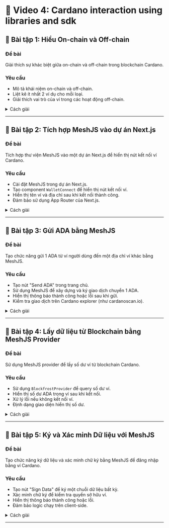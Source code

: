 # 📘 Video 4: Cardano interaction using libraries and sdk

## 📝 Bài tập 1: Hiểu On-chain và Off-chain

### Đề bài

Giải thích sự khác biệt giữa on-chain và off-chain trong blockchain Cardano.

### Yêu cầu

- Mô tả khái niệm on-chain và off-chain.
- Liệt kê ít nhất 2 ví dụ cho mỗi loại.
- Giải thích vai trò của ví trong các hoạt động off-chain.

<details>
<summary>Cách giải</summary>

1. **Khái niệm**:
   - **On-chain**: Các hoạt động hoặc logic được thực hiện trực tiếp trên blockchain, do các validator xử lý. Ví dụ: Chạy hợp đồng thông minh, xác nhận giao dịch.
   - **Off-chain**: Các hoạt động diễn ra ngoài blockchain, như xây dựng giao dịch, ký giao dịch, hoặc tương tác với ví trình duyệt.
2. **Ví dụ**:
   - **On-chain**: Xác nhận giao dịch chuyển ADA, thực thi logic hợp đồng thông minh.
   - **Off-chain**: Tạo giao dịch trong ứng dụng, ký giao dịch bằng ví, query dữ liệu từ blockchain.
3. **Vai trò của ví**:
   - Ví (như Eternl) quản lý private key, hỗ trợ ký giao dịch và dữ liệu off-chain, sau đó gửi lên blockchain để xử lý on-chain.

### Đáp án

- **On-chain**: Logic chạy trên blockchain bởi các validator. Ví dụ: Xác nhận giao dịch, thực thi hợp đồng thông minh.
- **Off-chain**: Hoạt động ngoài blockchain. Ví dụ: Xây dựng giao dịch, ký giao dịch bằng ví.
- **Vai trò ví**: Quản lý private key, ký giao dịch/dữ liệu off-chain để gửi lên blockchain.

</details>

---

## 📝 Bài tập 2: Tích hợp MeshJS vào dự án Next.js

### Đề bài

Tích hợp thư viện MeshJS vào một dự án Next.js để hiển thị nút kết nối ví Cardano.

### Yêu cầu

- Cài đặt MeshJS trong dự án Next.js.
- Tạo component `WalletConnect` để hiển thị nút kết nối ví.
- Hiển thị tên ví và địa chỉ sau khi kết nối thành công.
- Đảm bảo sử dụng App Router của Next.js.

<details>
<summary>Cách giải</summary>

1. **Cài đặt MeshJS**:
   - Chạy lệnh: `npm install @meshsdk/core @meshsdk/react`.
   - Cấu hình `next.config.js` để hỗ trợ MeshJS với App Router.
2. **Tạo component WalletConnect**:
   - Tạo file `components/WalletConnect.tsx` sử dụng `useWallet` từ MeshJS.
   - Hiển thị nút kết nối và thông tin ví sau khi kết nối.
3. **Sử dụng component**:
   - Import và render component trong `app/page.tsx`.
4. **Kiểm tra**:
   - Chạy ứng dụng và kiểm tra kết nối ví (như Eternl).

### Đáp án

Cài đặt MeshJS:

```bash
npm install @meshsdk/core @meshsdk/react
```

Cấu hình `next.config.js`:

```js
/** @type {import('next').NextConfig} */
const nextConfig = {
  webpack: (config) => {
    config.resolve.fallback = {
      ...config.resolve.fallback,
      fs: false,
      path: false,
    };
    return config;
  },
};

module.exports = nextConfig;
```

Tạo file `components/WalletConnect.tsx`:

```tsx
"use client";
import { useWallet } from "@meshsdk/react";

export default function WalletConnect() {
  const { connect, disconnect, wallet, connected, name, walletAddress } =
    useWallet();

  return (
    <div style={{ padding: "20px", textAlign: "center" }}>
      {!connected ? (
        <button onClick={() => connect("eternl")}>Connect Wallet</button>
      ) : (
        <div>
          <p>Connected Wallet: {name}</p>
          <p>Address: {walletAddress}</p>
          <button onClick={disconnect}>Disconnect</button>
        </div>
      )}
    </div>
  );
}
```

Sửa file `app/page.tsx`:

```tsx
import WalletConnect from "../components/WalletConnect";

export default function Home() {
  return (
    <div>
      <h1>Cardano DApp</h1>
      <WalletConnect />
    </div>
  );
}
```

Chạy `npm run dev`, truy cập `http://localhost:3000`, nhấn nút "Connect Wallet" để kết nối ví Eternl và hiển thị thông tin ví.

</details>

---

## 📝 Bài tập 3: Gửi ADA bằng MeshJS

### Đề bài

Tạo chức năng gửi 1 ADA từ ví người dùng đến một địa chỉ ví khác bằng MeshJS.

### Yêu cầu

- Tạo nút "Send ADA" trong trang chủ.
- Sử dụng MeshJS để xây dựng và ký giao dịch chuyển 1 ADA.
- Hiển thị thông báo thành công hoặc lỗi sau khi gửi.
- Kiểm tra giao dịch trên Cardano explorer (như cardanoscan.io).

<details>
<summary>Cách giải</summary>

1. **Tạo hàm gửi ADA**:
   - Sử dụng `Transaction` từ `@meshsdk/core` để xây dựng giao dịch.
   - Lấy địa chỉ ví người nhận từ input hoặc hardcode.
   - Ký giao dịch bằng ví trình duyệt và submit lên blockchain.
2. **Tạo giao diện**:
   - Thêm nút và thông báo trạng thái trong `app/page.tsx`.
3. **Kiểm tra**:
   - Kiểm tra console log và Cardano explorer để xác nhận giao dịch.

### Đáp án

Sửa file `app/page.tsx`:

```tsx
"use client";
import { useState } from "react";
import { useWallet } from "@meshsdk/react";
import { Transaction } from "@meshsdk/core";

export default function Home() {
  const { wallet, connected } = useWallet();
  const [status, setStatus] = useState("");

  const sendADA = async () => {
    if (!connected) {
      setStatus("Vui lòng kết nối ví!");
      return;
    }

    try {
      const tx = new Transaction({ initiator: wallet });
      tx.sendAssets(
        { address: "addr_test1..." }, // Thay bằng địa chỉ ví người nhận
        [{ unit: "lovelace", quantity: "1000000" }] // 1 ADA = 1,000,000 lovelace
      );

      const unsignedTx = await tx.build();
      const signedTx = await wallet.signTx(unsignedTx);
      const txHash = await wallet.submitTx(signedTx);

      setStatus(`Giao dịch thành công! Tx Hash: ${txHash}`);
    } catch (error) {
      setStatus(`Lỗi: ${error.message}`);
    }
  };

  return (
    <div style={{ padding: "20px", textAlign: "center" }}>
      <h1>Cardano DApp</h1>
      <button onClick={sendADA} disabled={!connected}>
        Send 1 ADA
      </button>
      <p>{status}</p>
    </div>
  );
}
```

Chạy `npm run dev`, kết nối ví, nhấn "Send 1 ADA", kiểm tra thông báo và giao dịch trên [cardanoscan.io](https://cardanoscan.io/) bằng Tx Hash.

</details>

---

## 📝 Bài tập 4: Lấy dữ liệu từ Blockchain bằng MeshJS Provider

### Đề bài

Sử dụng MeshJS provider để lấy số dư ví từ blockchain Cardano.

### Yêu cầu

- Sử dụng `BlockfrostProvider` để query số dư ví.
- Hiển thị số dư ADA trong ví sau khi kết nối.
- Xử lý lỗi nếu không kết nối ví.
- Định dạng giao diện hiển thị số dư.

<details>
<summary>Cách giải</summary>

1. **Cài đặt provider**:
   - Cài đặt `@meshsdk/core` và cấu hình `BlockfrostProvider` với API key.
2. **Query số dư**:
   - Sử dụng `BlockfrostProvider` để lấy số dư ví bằng `wallet.getBalance()`.
3. **Hiển thị giao diện**:
   - Thêm trạng thái số dư vào `app/page.tsx` và hiển thị bằng CSS.
4. **Xử lý lỗi**:
   - Kiểm tra trạng thái kết nối ví trước khi query.

### Đáp án

Cài đặt:

```bash
npm install @meshsdk/core
```

Sửa file `app/page.tsx`:

```tsx
"use client";
import { useState, useEffect } from "react";
import { useWallet } from "@meshsdk/react";
import { BlockfrostProvider } from "@meshsdk/core";

export default function Home() {
  const { wallet, connected, walletAddress } = useWallet();
  const [balance, setBalance] = useState("");

  useEffect(() => {
    if (connected && walletAddress) {
      const provider = new BlockfrostProvider("your_blockfrost_api_key"); // Thay bằng API key của bạn
      async function fetchBalance() {
        try {
          const balance = await wallet.getBalance();
          const ada =
            balance.find((asset) => asset.unit === "lovelace")?.quantity || "0";
          setBalance(`${parseInt(ada) / 1000000} ADA`);
        } catch (error) {
          setBalance("Lỗi khi lấy số dư");
        }
      }
      fetchBalance();
    }
  }, [connected, walletAddress]);

  return (
    <div style={{ padding: "20px", textAlign: "center" }}>
      <h1>Cardano DApp</h1>
      {connected ? (
        <div>
          <p>Address: {walletAddress}</p>
          <p>Balance: {balance}</p>
        </div>
      ) : (
        <p>Vui lòng kết nối ví</p>
      )}
    </div>
  );
}
```

Chạy `npm run dev`, kết nối ví, kiểm tra số dư hiển thị trên trang. Đăng ký API key tại [Blockfrost](https://blockfrost.io/) để sử dụng `BlockfrostProvider`.

</details>

---

## 📝 Bài tập 5: Ký và Xác minh Dữ liệu với MeshJS

### Đề bài

Tạo chức năng ký dữ liệu và xác minh chữ ký bằng MeshJS để đăng nhập bằng ví Cardano.

### Yêu cầu

- Tạo nút "Sign Data" để ký một chuỗi dữ liệu bất kỳ.
- Xác minh chữ ký để kiểm tra quyền sở hữu ví.
- Hiển thị thông báo thành công hoặc lỗi.
- Đảm bảo logic chạy trên client-side.

<details>
<summary>Cách giải</summary>

1. **Ký dữ liệu**:
   - Sử dụng `wallet.signData()` để ký chuỗi dữ liệu.
   - Lưu chữ ký và dữ liệu gốc.
2. **Xác minh chữ ký**:
   - Sử dụng `Mesh.verifyData()` để kiểm tra chữ ký hợp lệ.
3. **Giao diện**:
   - Thêm nút và trạng thái hiển thị trong `app/page.tsx`.
4. **Kiểm tra**:
   - Kiểm tra console log và thông báo trên giao diện.

### Đáp án

Sửa file `app/page.tsx`:

```tsx
"use client";
import { useState } from "react";
import { useWallet } from "@meshsdk/react";
import { Mesh } from "@meshsdk/core";

export default function Home() {
  const { wallet, connected, walletAddress } = useWallet();
  const [status, setStatus] = useState("");

  const signAndVerify = async () => {
    if (!connected) {
      setStatus("Vui lòng kết nối ví!");
      return;
    }

    try {
      const data = "Hello, Cardano!";
      const signedData = await wallet.signData(walletAddress, data);
      console.log("Signed Data:", signedData);

      const isValid = Mesh.verifyData(
        walletAddress,
        data,
        signedData.signature
      );
      setStatus(
        isValid
          ? "Chữ ký hợp lệ! Đăng nhập thành công."
          : "Chữ ký không hợp lệ!"
      );
    } catch (error) {
      setStatus(`Lỗi: ${error.message}`);
    }
  };

  return (
    <div style={{ padding: "20px", textAlign: "center" }}>
      <h1>Cardano DApp</h1>
      <button onClick={signAndVerify} disabled={!connected}>
        Sign Data
      </button>
      <p>{status}</p>
    </div>
  );
}
```

Chạy `npm run dev`, kết nối ví, nhấn "Sign Data" để ký dữ liệu và kiểm tra thông báo xác minh. Console log sẽ hiển thị dữ liệu đã ký.

</details>

---
